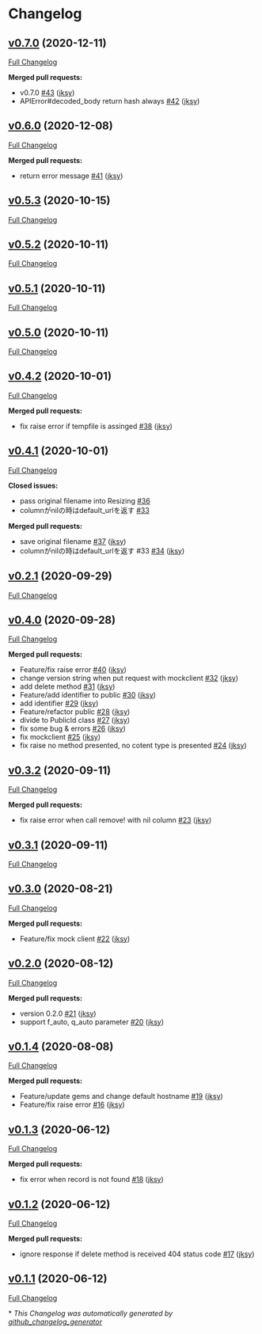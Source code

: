 # Changelog

## [v0.7.0](https://github.com/jksy/resizing-gem/tree/v0.7.0) (2020-12-11)

[Full Changelog](https://github.com/jksy/resizing-gem/compare/v0.6.0...v0.7.0)

**Merged pull requests:**

- v0.7.0 [\#43](https://github.com/jksy/resizing-gem/pull/43) ([jksy](https://github.com/jksy))
- APIError\#decoded\_body return hash always [\#42](https://github.com/jksy/resizing-gem/pull/42) ([jksy](https://github.com/jksy))

## [v0.6.0](https://github.com/jksy/resizing-gem/tree/v0.6.0) (2020-12-08)

[Full Changelog](https://github.com/jksy/resizing-gem/compare/v0.5.3...v0.6.0)

**Merged pull requests:**

- return error message [\#41](https://github.com/jksy/resizing-gem/pull/41) ([jksy](https://github.com/jksy))

## [v0.5.3](https://github.com/jksy/resizing-gem/tree/v0.5.3) (2020-10-15)

[Full Changelog](https://github.com/jksy/resizing-gem/compare/v0.5.2...v0.5.3)

## [v0.5.2](https://github.com/jksy/resizing-gem/tree/v0.5.2) (2020-10-11)

[Full Changelog](https://github.com/jksy/resizing-gem/compare/v0.5.1...v0.5.2)

## [v0.5.1](https://github.com/jksy/resizing-gem/tree/v0.5.1) (2020-10-11)

[Full Changelog](https://github.com/jksy/resizing-gem/compare/v0.5.0...v0.5.1)

## [v0.5.0](https://github.com/jksy/resizing-gem/tree/v0.5.0) (2020-10-11)

[Full Changelog](https://github.com/jksy/resizing-gem/compare/v0.4.2...v0.5.0)

## [v0.4.2](https://github.com/jksy/resizing-gem/tree/v0.4.2) (2020-10-01)

[Full Changelog](https://github.com/jksy/resizing-gem/compare/v0.4.1...v0.4.2)

**Merged pull requests:**

- fix raise error if tempfile is assinged [\#38](https://github.com/jksy/resizing-gem/pull/38) ([jksy](https://github.com/jksy))

## [v0.4.1](https://github.com/jksy/resizing-gem/tree/v0.4.1) (2020-10-01)

[Full Changelog](https://github.com/jksy/resizing-gem/compare/v0.2.1...v0.4.1)

**Closed issues:**

- pass original filename into Resizing [\#36](https://github.com/jksy/resizing-gem/issues/36)
- columnがnilの時はdefault\_urlを返す [\#33](https://github.com/jksy/resizing-gem/issues/33)

**Merged pull requests:**

- save original filename [\#37](https://github.com/jksy/resizing-gem/pull/37) ([jksy](https://github.com/jksy))
- columnがnilの時はdefault\_urlを返す \#33 [\#34](https://github.com/jksy/resizing-gem/pull/34) ([jksy](https://github.com/jksy))

## [v0.2.1](https://github.com/jksy/resizing-gem/tree/v0.2.1) (2020-09-29)

[Full Changelog](https://github.com/jksy/resizing-gem/compare/v0.4.0...v0.2.1)

## [v0.4.0](https://github.com/jksy/resizing-gem/tree/v0.4.0) (2020-09-28)

[Full Changelog](https://github.com/jksy/resizing-gem/compare/v0.3.2...v0.4.0)

**Merged pull requests:**

- Feature/fix raise error [\#40](https://github.com/jksy/resizing-gem/pull/40) ([jksy](https://github.com/jksy))
- change version string when put request with mockclient [\#32](https://github.com/jksy/resizing-gem/pull/32) ([jksy](https://github.com/jksy))
- add delete method [\#31](https://github.com/jksy/resizing-gem/pull/31) ([jksy](https://github.com/jksy))
- Feature/add identifier to public [\#30](https://github.com/jksy/resizing-gem/pull/30) ([jksy](https://github.com/jksy))
- add identifier [\#29](https://github.com/jksy/resizing-gem/pull/29) ([jksy](https://github.com/jksy))
- Feature/refactor public [\#28](https://github.com/jksy/resizing-gem/pull/28) ([jksy](https://github.com/jksy))
- divide to PublicId class [\#27](https://github.com/jksy/resizing-gem/pull/27) ([jksy](https://github.com/jksy))
- fix some bug & errors [\#26](https://github.com/jksy/resizing-gem/pull/26) ([jksy](https://github.com/jksy))
- fix mockclient [\#25](https://github.com/jksy/resizing-gem/pull/25) ([jksy](https://github.com/jksy))
- fix raise no method presented, no cotent type is presented [\#24](https://github.com/jksy/resizing-gem/pull/24) ([jksy](https://github.com/jksy))

## [v0.3.2](https://github.com/jksy/resizing-gem/tree/v0.3.2) (2020-09-11)

[Full Changelog](https://github.com/jksy/resizing-gem/compare/v0.3.1...v0.3.2)

**Merged pull requests:**

- fix raise error when call remove! with nil column [\#23](https://github.com/jksy/resizing-gem/pull/23) ([jksy](https://github.com/jksy))

## [v0.3.1](https://github.com/jksy/resizing-gem/tree/v0.3.1) (2020-09-11)

[Full Changelog](https://github.com/jksy/resizing-gem/compare/v0.3.0...v0.3.1)

## [v0.3.0](https://github.com/jksy/resizing-gem/tree/v0.3.0) (2020-08-21)

[Full Changelog](https://github.com/jksy/resizing-gem/compare/v0.2.0...v0.3.0)

**Merged pull requests:**

- Feature/fix mock client [\#22](https://github.com/jksy/resizing-gem/pull/22) ([jksy](https://github.com/jksy))

## [v0.2.0](https://github.com/jksy/resizing-gem/tree/v0.2.0) (2020-08-12)

[Full Changelog](https://github.com/jksy/resizing-gem/compare/v0.1.4...v0.2.0)

**Merged pull requests:**

- version 0.2.0 [\#21](https://github.com/jksy/resizing-gem/pull/21) ([jksy](https://github.com/jksy))
- support f\_auto, q\_auto parameter [\#20](https://github.com/jksy/resizing-gem/pull/20) ([jksy](https://github.com/jksy))

## [v0.1.4](https://github.com/jksy/resizing-gem/tree/v0.1.4) (2020-08-08)

[Full Changelog](https://github.com/jksy/resizing-gem/compare/v0.1.3...v0.1.4)

**Merged pull requests:**

- Feature/update gems and change default hostname [\#19](https://github.com/jksy/resizing-gem/pull/19) ([jksy](https://github.com/jksy))
- Feature/fix raise error [\#16](https://github.com/jksy/resizing-gem/pull/16) ([jksy](https://github.com/jksy))

## [v0.1.3](https://github.com/jksy/resizing-gem/tree/v0.1.3) (2020-06-12)

[Full Changelog](https://github.com/jksy/resizing-gem/compare/v0.1.2...v0.1.3)

**Merged pull requests:**

- fix error when record is not found [\#18](https://github.com/jksy/resizing-gem/pull/18) ([jksy](https://github.com/jksy))

## [v0.1.2](https://github.com/jksy/resizing-gem/tree/v0.1.2) (2020-06-12)

[Full Changelog](https://github.com/jksy/resizing-gem/compare/v0.1.1...v0.1.2)

**Merged pull requests:**

- ignore response if delete method is received 404 status code [\#17](https://github.com/jksy/resizing-gem/pull/17) ([jksy](https://github.com/jksy))

## [v0.1.1](https://github.com/jksy/resizing-gem/tree/v0.1.1) (2020-06-12)

[Full Changelog](https://github.com/jksy/resizing-gem/compare/v0.1.0...v0.1.1)



\* *This Changelog was automatically generated by [github_changelog_generator](https://github.com/github-changelog-generator/github-changelog-generator)*
